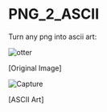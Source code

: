 # PNG_2_ASCII
Turn any png into ascii art:


![otter](https://github.com/JasonGardner-code/PNG_2_ASCII/assets/51766718/adc51227-2a69-4c7e-9bd3-ef34ecf90c2c) 

[Original Image]

![Capture](https://github.com/JasonGardner-code/PNG_2_ASCII/assets/51766718/d2b5a851-c1b9-4b95-8fc1-ae76bae64dc4)

[ASCII Art]
